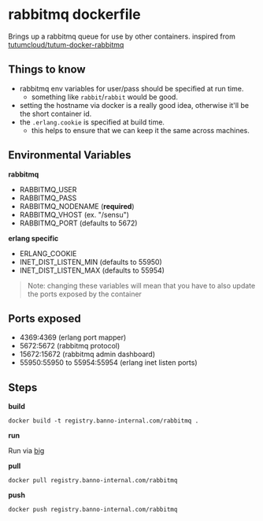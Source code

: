 # rabbitmq dockerfile

Brings up a rabbitmq queue for use by other containers. inspired from [tutumcloud/tutum-docker-rabbitmq](https://github.com/tutumcloud/tutum-docker-rabbitmq)

## Things to know

- rabbitmq env variables for user/pass should be specified at run time.
  - something like `rabbit`/`rabbit` would be good.
- setting the hostname via docker is a really good idea, otherwise it'll be the short container id.
- the `.erlang.cookie` is specified at build time.
  - this helps to ensure that we can keep it the same across machines.

## Environmental Variables

__rabbitmq__

- RABBITMQ_USER
- RABBITMQ_PASS
- RABBITMQ_NODENAME (__required__)
- RABBITMQ_VHOST (ex. "/sensu")
- RABBITMQ_PORT (defaults to 5672)

__erlang specific__

- ERLANG_COOKIE
- INET_DIST_LISTEN_MIN (defaults to 55950)
- INET_DIST_LISTEN_MAX (defaults to 55954)

> Note: changing these variables will mean that you have to also update the ports exposed by the container

## Ports exposed

- 4369:4369 (erlang port mapper)
- 5672:5672 (rabbitmq protocol)
- 15672:15672 (rabbitmq admin dashboard)
- 55950:55950 to 55954:55954 (erlang inet listen ports)

## Steps

__build__

```
docker build -t registry.banno-internal.com/rabbitmq .
```

__run__

Run via [big](https://github.com/Banno/big)

__pull__

```
docker pull registry.banno-internal.com/rabbitmq
```

__push__

```
docker push registry.banno-internal.com/rabbitmq
```
